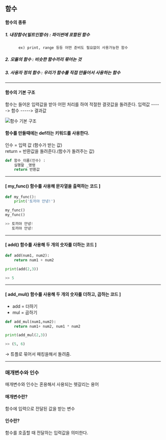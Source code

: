 ## 함수

#### 함수의 종류
##### 1. 내장함수(빌트인함수) : 파이썬에 포함된 함수
          ex) print, range 등등 어떤 준비도 필요없이 사용가능한 함수
##### 2. 모듈의 함수 : 비슷한 함수끼리 묶어논 것
##### 3. 사용자 정의 함수 : 우리가 함수를 직접 만들어서 사용하는 함수

--------------------------------------------------
#### 함수의 기본 구조
함수는 들어온 입력값을 받아 어떤 처리를 하여 적절한 결괏값을 돌려준다.
입력값 -----> 함수 -----> 결과값

![함수 기본 구조](https://user-images.githubusercontent.com/77951853/114353619-328f5f80-9ba8-11eb-8ee2-efa87271f94d.png)

 #### 함수를 만들때에는 def라는 키워드를 사용한다. 
 
 인수 = 입력 값 (함수가 받는 값) \
 return = 반환값을 돌려준다.(함수가 돌려주는 값)
```python
def 함수_이름(인수) :
    실행할 _명령
    return 반환값
```

--------------------------------------------------

#### [ my_func() 함수를 사용해 문자열을 출력하는 코드 ]
```python
def my_func():
    print('토끼야 안녕!')

my_func()
my_func()

>> 토끼야 안녕!
   토끼야 안녕!

```
--------------------------------------------------

#### [ add() 함수를 사용해 두 개의 숫자를 더하는 코드 ]
```python
def add(num1, num2):
    return num1 + num2

print(add(2,3))

>> 5

```
--------------------------------------------------

#### [ add_mul() 함수를 사용해 두 개의 숫자를 더하고, 곱하는 코드 ]
* add = 더하기
* mul = 곱하기

```python
def add_mul(num1,num2):
    return num1+ num2, num1 * num2

print(add_mul(2,3))

>> (5, 6)

```
→ 튜플로 묶어서 패킹을해서 돌려줌.

--------------------------------------------------

### 매개변수와 인수
매개변수와 인수는 혼용해서 사용되는 헷갈리는 용어

#### 매개변수란?
함수에 입력으로 전달된 값을 받는 변수

#### 인수란?
함수를 호출할 때 전달하는 입력값을 의미한다.



























